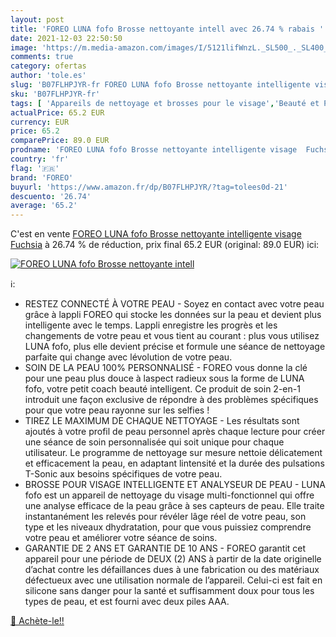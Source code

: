 ```yaml
---
layout: post
title: 'FOREO LUNA fofo Brosse nettoyante intell avec 26.74 % rabais '
date: 2021-12-03 22:50:50
image: 'https://m.media-amazon.com/images/I/5121lifWnzL._SL500_._SL400_.jpg'
comments: true
category: ofertas
author: 'tole.es'
slug: 'B07FLHPJYR-fr FOREO LUNA fofo Brosse nettoyante intelligente visage Fuchsia'
sku: 'B07FLHPJYR-fr'
tags: [ 'Appareils de nettoyage et brosses pour le visage','Beauté et Parfum','Nettoyants et exfoliants pour le visage','Soins pour la peau','Soins pour le visage','foreo', ]
actualPrice: 65.2 EUR
currency: EUR
price: 65.2
comparePrice: 89.0 EUR
prodname: 'FOREO LUNA fofo Brosse nettoyante intelligente visage  Fuchsia'
country: 'fr'
flag: '🇫🇷'
brand: 'FOREO'
buyurl: 'https://www.amazon.fr/dp/B07FLHPJYR/?tag=tolees0d-21'
descuento: '26.74'
average: '65.2'
---
```


C'est en vente [FOREO LUNA fofo Brosse nettoyante intelligente visage  Fuchsia](https://www.amazon.fr/dp/B07FLHPJYR/?tag=tolees0d-21)  à  26.74 % de réduction, prix final  65.2 EUR (original: 89.0 EUR) ici:

[![FOREO LUNA fofo Brosse nettoyante intell](https://m.media-amazon.com/images/I/5121lifWnzL._SL500_._SL400_.jpg)](https://www.amazon.fr/dp/B07FLHPJYR/?tag=tolees0d-21)

ℹ️:

- RESTEZ CONNECTÉ À VOTRE PEAU - Soyez en contact avec votre peau grâce à lappli FOREO qui stocke les données sur la peau et devient plus intelligente avec le temps. Lappli enregistre les progrès et les changements de votre peau et vous tient au courant : plus vous utilisez LUNA fofo, plus elle devient précise et formule une séance de nettoyage parfaite qui change avec lévolution de votre peau.
- SOIN DE LA PEAU 100% PERSONNALISÉ - FOREO vous donne la clé pour une peau plus douce à laspect radieux sous la forme de LUNA fofo, votre petit coach beauté intelligent. Ce produit de soin 2-en-1 introduit une façon exclusive de répondre à des problèmes spécifiques pour que votre peau rayonne sur les selfies !
- TIREZ LE MAXIMUM DE CHAQUE NETTOYAGE - Les résultats sont ajoutés à votre profil de peau personnel après chaque lecture pour créer une séance de soin personnalisée qui soit unique pour chaque utilisateur. Le programme de nettoyage sur mesure nettoie délicatement et efficacement la peau, en adaptant lintensité et la durée des pulsations T-Sonic aux besoins spécifiques de votre peau.
- BROSSE POUR VISAGE INTELLIGENTE ET ANALYSEUR DE PEAU - LUNA fofo est un appareil de nettoyage du visage multi-fonctionnel qui offre une analyse efficace de la peau grâce à ses capteurs de peau. Elle traite instantanément les relevés pour révéler lâge réel de votre peau, son type et les niveaux dhydratation, pour que vous puissiez comprendre votre peau et améliorer votre séance de soins.
- GARANTIE DE 2 ANS ET GARANTIE DE 10 ANS - FOREO garantit cet appareil pour une période de DEUX (2) ANS à partir de la date originelle d’achat contre les défaillances dues à une fabrication ou des matériaux défectueux avec une utilisation normale de l’appareil. Celui-ci est fait en silicone sans danger pour la santé et suffisamment doux pour tous les types de peau, et est fourni avec deux piles AAA.

[🛒 Achète-le!!](https://www.amazon.fr/dp/B07FLHPJYR/?tag=tolees0d-21)
